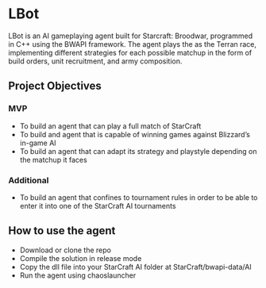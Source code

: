 # LBot
LBot is an AI gameplaying agent built for Starcraft: Broodwar, programmed in C++ using the BWAPI framework. The agent plays the as the Terran race, implementing different strategies for each possible matchup in the form of build orders, unit recruitment, and army composition.

## Project Objectives
### MVP
* To build an agent that can play a full match of StarCraft
* To build and agent that is capable of winning games against Blizzard’s in-game AI 
* To build an agent that can adapt its strategy and playstyle depending on the matchup it faces
### Additional
* To build an agent that confines to tournament rules in order to be able to enter it into one of the StarCraft AI tournaments 

## How to use the agent
* Download or clone the repo
* Compile the solution in release mode
* Copy the dll file into your StarCraft AI folder at StarCraft/bwapi-data/AI
* Run the agent using chaoslauncher
